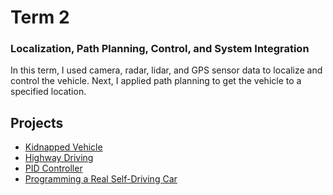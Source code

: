 # Term 2
### Localization, Path Planning, Control, and System Integration
In this term, I used camera, radar, lidar, and GPS sensor data to localize and control the vehicle. Next, I applied path planning to get the vehicle to a specified location.

## Projects
- [Kidnapped Vehicle][1]
- [Highway Driving][2]
- [PID Controller][3]
- [Programming a Real Self-Driving Car][4]

[1]: https://github.com/jissac/SDCND/tree/master/Term2/Kidnapped_Vehicle
[2]: https://github.com/jissac/SDCND/tree/master/Term2/Highway_Driving
[3]: https://github.com/jissac/SDCND/tree/master/Term2/PID_Controller
[4]: https://github.com/jissac/SDCND/tree/master/Term2/Capstone

